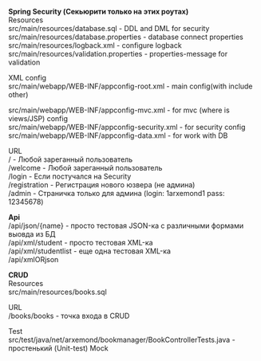 **Spring Security (Секьюрити только на этих роутах)**<br>
Resources<br>
src/main/resources/database.sql - DDL and DML for security<br>
src/main/resources/database.properties - database connect properties<br>
src/main/resources/logback.xml - configure logback<br>
src/main/resources/validation.properties - properties-message for validation<br>

XML config <br>
src/main/webapp/WEB-INF/appconfig-root.xml - main config(with include other)<br>

src/main/webapp/WEB-INF/appconfig-mvc.xml - for mvc (where is views/JSP) config<br>
src/main/webapp/WEB-INF/appconfig-security.xml - for security config<br>
src/main/webapp/WEB-INF/appconfig-data.xml - for work with DB<br>

URL<br>
/ - Любой зареганный пользователь<br>
/welcome - Любой зареганный пользователь<br>
/login - Если постучался на Security<br>
/registration - Регистрация нового юзвера (не админа)<br>
/admin - Страничка только для админа (login: 1arxemond1 pass: 12345678)<br>


**Api**<br>
/api/json/{name} - просто тестовая JSON-ка с различными формами выовда из БД<br>
/api/xml/student - просто тестовая XML-ка<br>
/api/xml/studentlist - еще одна тестовая XML-ка<br>
/api/xmlORjson

**CRUD**<br>
Resources<br>
src/main/resources/books.sql<br>

URL<br>
/books/books - точка входа в CRUD

Test<br>
src/test/java/net/arxemond/bookmanager/BookControllerTests.java  - простенький (Unit-test) Mock 